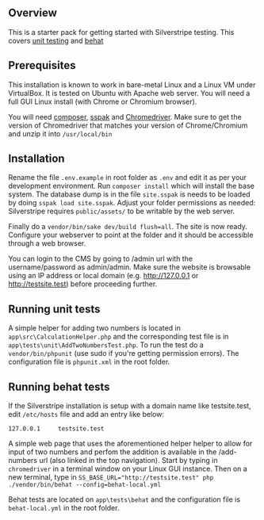 ## Overview

This is a starter pack for getting started with Silverstripe testing. This covers [unit testing](https://docs.silverstripe.org/en/4/developer_guides/testing/) and [behat](https://github.com/silverstripe/silverstripe-behat-extension)

## Prerequisites ##

This installation is known to work in bare-metal Linux and a Linux VM under VirtualBox. It is tested on Ubuntu with Apache web server. You will need a full GUI Linux install (with Chrome or Chromium browser).

You will need [composer](https://getcomposer.org/), [sspak](https://github.com/silverstripe/sspak) and [Chromedriver](https://chromedriver.chromium.org/). Make sure to get the version of Chromedriver that matches your version of Chrome/Chromium and unzip it into `/usr/local/bin`

## Installation ##

Rename the file `.env.example` in root folder as `.env` and edit it as per your development environment. Run `composer install` which will install the base system. The database dump is in the file `site.sspak` is needs to be loaded by doing `sspak load site.sspak`. Adjust your folder permissions as needed: Silverstripe requires `public/assets/` to be writable by the web server.

Finally do a `vendor/bin/sake dev/build flush=all`. The site is now ready. Configure your webserver to point at the folder and it should be accessible through a web browser.

You can login to the CMS by going to /admin url with the username/password as admin/admin. Make sure the website is browsable using an IP address or local domain (e.g. http://127.0.0.1 or http://testsite.test) before proceeding further.

## Running unit tests ##

A simple helper for adding two numbers is located in `app\src\CalculationHelper.php` and the corresponding test file is in `app\tests\unit\AddTwoNumbersTest.php`. To run the test do a `vendor/bin/phpunit` (use sudo if you're getting permission errors). The configuration file is `phpunit.xml` in the root folder.

## Running behat tests ##

If the Silverstripe installation is setup with a domain name like testsite.test, edit `/etc/hosts` file and add an entry like below:

`127.0.0.1     testsite.test`

A simple web page that uses the aforementioned helper helper to allow for input of two numbers and perfom the addition is available in the /add-numbers url (also linked in the top navigation). Start by typing in `chromedriver` in a terminal window on your Linux GUI instance. Then on a new terminal, type in `SS_BASE_URL="http://testsite.test" php ./vendor/bin/behat --config=behat-local.yml`

Behat tests are located on `app\tests\behat` and the configuration file is `behat-local.yml` in the root folder.
